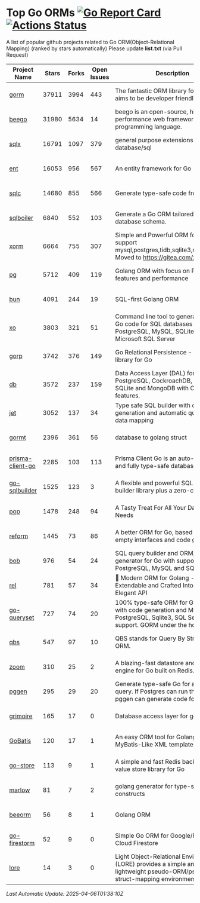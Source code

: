 # Top Go ORMs [![Go Report Card](https://goreportcard.com/badge/github.com/d-tsuji/awesome-go-orms)](https://goreportcard.com/report/github.com/d-tsuji/awesome-go-orms) [![Actions Status](https://github.com/d-tsuji/awesome-go-orms/workflows/CI/badge.svg)](https://github.com/d-tsuji/awesome-go-orms/actions)
A list of popular github projects related to Go ORM(Object-Relational Mapping) (ranked by stars automatically)
Please update **list.txt** (via Pull Request)

| Project Name | Stars | Forks | Open Issues | Description | Last Update |
| ------------ | ----- | ----- | ----------- | ----------- | ----------- |
| [gorm](https://github.com/go-gorm/gorm) | 37911 | 3994 | 443 | The fantastic ORM library for Golang, aims to be developer friendly | 2025-04-05 23:41:56 |
| [beego](https://github.com/beego/beego) | 31980 | 5634 | 14 | beego is an open-source, high-performance web framework for the Go programming language. | 2025-04-05 16:11:15 |
| [sqlx](https://github.com/jmoiron/sqlx) | 16791 | 1097 | 379 | general purpose extensions to golang's database/sql | 2025-04-05 20:09:53 |
| [ent](https://github.com/ent/ent) | 16053 | 956 | 567 | An entity framework for Go | 2025-04-05 13:17:15 |
| [sqlc](https://github.com/sqlc-dev/sqlc) | 14680 | 855 | 566 | Generate type-safe code from SQL | 2025-04-05 21:20:00 |
| [sqlboiler](https://github.com/volatiletech/sqlboiler) | 6840 | 552 | 103 | Generate a Go ORM tailored to your database schema. | 2025-04-04 15:29:04 |
| [xorm](https://github.com/go-xorm/xorm) | 6664 | 755 | 307 | Simple and Powerful ORM for Go, support mysql,postgres,tidb,sqlite3,mssql,oracle, Moved to https://gitea.com/xorm/xorm | 2025-03-31 14:53:47 |
| [pg](https://github.com/go-pg/pg) | 5712 | 409 | 119 | Golang ORM with focus on PostgreSQL features and performance | 2025-04-05 09:46:10 |
| [bun](https://github.com/uptrace/bun) | 4091 | 244 | 19 | SQL-first Golang ORM | 2025-04-05 20:57:49 |
| [xo](https://github.com/xo/xo) | 3803 | 321 | 51 | Command line tool to generate idiomatic Go code for SQL databases supporting PostgreSQL, MySQL, SQLite, Oracle, and Microsoft SQL Server | 2025-04-03 11:21:43 |
| [gorp](https://github.com/go-gorp/gorp) | 3742 | 376 | 149 | Go Relational Persistence - an ORM-ish library for Go | 2025-04-05 17:41:41 |
| [db](https://github.com/upper/db) | 3572 | 237 | 159 | Data Access Layer (DAL) for PostgreSQL, CockroachDB, MySQL, SQLite and MongoDB with ORM-like features. | 2025-04-05 19:36:32 |
| [jet](https://github.com/go-jet/jet) | 3052 | 137 | 34 | Type safe SQL builder with code generation and automatic query result data mapping | 2025-04-05 16:08:26 |
| [gormt](https://github.com/xxjwxc/gormt) | 2396 | 361 | 56 | database to golang struct | 2025-04-05 04:55:42 |
| [prisma-client-go](https://github.com/steebchen/prisma-client-go) | 2285 | 103 | 113 | Prisma Client Go is an auto-generated and fully type-safe database client | 2025-04-05 23:30:12 |
| [go-sqlbuilder](https://github.com/huandu/go-sqlbuilder) | 1525 | 123 | 3 | A flexible and powerful SQL string builder library plus a zero-config ORM. | 2025-04-04 15:31:18 |
| [pop](https://github.com/gobuffalo/pop) | 1478 | 248 | 94 | A Tasty Treat For All Your Database Needs | 2025-03-30 07:22:01 |
| [reform](https://github.com/go-reform/reform) | 1445 | 73 | 86 | A better ORM for Go, based on non-empty interfaces and code generation. | 2025-02-19 03:06:57 |
| [bob](https://github.com/stephenafamo/bob) | 976 | 54 | 24 | SQL query builder and ORM/Factory generator for Go with support for PostgreSQL, MySQL and SQLite | 2025-04-05 01:42:58 |
| [rel](https://github.com/go-rel/rel) | 781 | 57 | 34 | :gem: Modern ORM for Golang - Testable, Extendable and Crafted Into a Clean and Elegant API | 2025-03-25 15:56:01 |
| [go-queryset](https://github.com/jirfag/go-queryset) | 727 | 74 | 20 | 100% type-safe ORM for Go (Golang) with code generation and MySQL, PostgreSQL, Sqlite3, SQL Server support. GORM under the hood. | 2025-03-20 17:26:07 |
| [qbs](https://github.com/coocood/qbs) | 547 | 97 | 10 | QBS stands for Query By Struct. A Go ORM. | 2025-01-02 13:34:20 |
| [zoom](https://github.com/albrow/zoom) | 310 | 25 | 2 | A blazing-fast datastore and querying engine for Go built on Redis. | 2025-03-15 23:20:05 |
| [pggen](https://github.com/jschaf/pggen) | 295 | 29 | 20 | Generate type-safe Go for any Postgres query. If Postgres can run the query, pggen can generate code for it. | 2025-03-29 00:55:27 |
| [grimoire](https://github.com/Fs02/grimoire) | 165 | 17 | 0 | Database access layer for golang | 2025-02-26 03:34:06 |
| [GoBatis](https://github.com/mei-rune/GoBatis) | 120 | 17 | 1 | An easy ORM tool for Golang, support MyBatis-Like XML template SQL | 2025-03-27 03:16:52 |
| [go-store](https://github.com/gosuri/go-store) | 113 | 9 | 1 | A simple and fast Redis backed key-value store library for Go | 2025-02-26 03:33:28 |
| [marlow](https://github.com/dadleyy/marlow) | 81 | 7 | 2 | golang generator for type-safe sql api constructs | 2024-09-26 21:16:01 |
| [beeorm](https://github.com/latolukasz/beeorm) | 56 | 8 | 1 | Golang ORM | 2025-01-10 21:08:58 |
| [go-firestorm](https://github.com/jschoedt/go-firestorm) | 52 | 9 | 0 | Simple Go ORM for Google/Firebase Cloud Firestore | 2024-09-04 05:56:37 |
| [lore](https://github.com/abrahambotros/lore) | 14 | 3 | 0 | Light Object-Relational Environment (LORE) provides a simple and lightweight pseudo-ORM/pseudo-struct-mapping environment for Go | 2023-09-25 08:03:17 |

*Last Automatic Update: 2025-04-06T01:38:10Z*